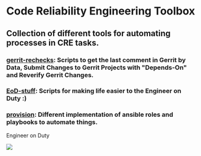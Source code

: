 # Code Reliability Engineering Toolbox

## Collection of different tools for automating processes in CRE tasks.

### <span stype="color:blue">[gerrit-rechecks](gerrit-rechecks/README.md): Scripts to get the last comment in Gerrit by Data, Submit Changes to Gerrit Projects with "Depends-On" and Reverify Gerrit Changes.</span>
### <span stype="color:blue">[EoD-stuff](EoD-stuff/README.md): Scripts for making life easier to the Engineer on Duty :)</span>
### <span stype="color:blue">[provision](provision/README.md): Different implementation of ansible roles and playbooks to automate things.</span>
Engineer on Duty


![](https://github.com/RedHatCRE/toolbox/workflows/tests/badge.svg)

